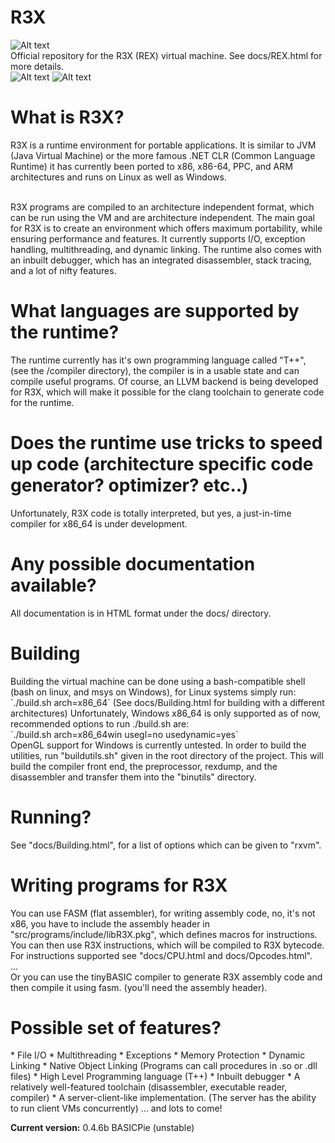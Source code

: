 R3X
===
![Alt text](http://i.imgur.com/Klw1O26.png)<br>
Official repository for the R3X (REX) virtual machine. See docs/REX.html for more details.<br>
![Alt text](http://i.imgur.com/c97xG9g.png "R3X Running on Linux64 with example program and debugger")
![Alt text](http://i.imgur.com/wcPCVSP.png "R3X running a program written in rbasic")
<h1>What is R3X?</h1>
R3X is a runtime environment for portable applications. It is similar to JVM (Java Virtual Machine) or the more famous .NET CLR (Common Language Runtime)
it has currently been ported to x86, x86-64, PPC, and ARM architectures and runs on Linux as well as Windows.<br>
<br>

R3X programs are compiled to an architecture independent format, which can be run using the VM 
and are architecture independent. The main goal for R3X is to create an environment which offers maximum portability,
while ensuring performance and features. It currently supports I/O, exception handling, multithreading, and dynamic linking.
The runtime also comes with an inbuilt debugger, which has an integrated disassembler, stack tracing, 
and a lot of nifty features. <br>

<h1>What languages are supported by the runtime? </h1>
The runtime currently has it's own programming language called "T++", (see the /compiler directory), the compiler is in a usable state
and can compile useful programs. Of course, an LLVM backend is being developed for R3X, which will make it 
possible for the clang toolchain to generate code for the runtime.

<h1>Does the runtime use tricks to speed up code (architecture specific code generator? optimizer? etc..)</h1>
Unfortunately, R3X code is totally interpreted, but yes, a just-in-time compiler for x86_64 is under development.<br>

<h1>Any possible documentation available?</h1>
All documentation is in HTML format under the docs/ directory.<br>

<h1>Building</h1>
Building the virtual machine can be done using a bash-compatible shell (bash on linux, and msys on Windows), for Linux systems simply run: <br> 
`./build.sh arch=x86_64` (See docs/Building.html for building with a different architectures)
Unfortunately, Windows x86_64 is only supported as of now, recommended options to run ./build.sh are:<br>
`./build.sh arch=x86_64win usegl=no usedynamic=yes`<br>
OpenGL support for Windows is currently untested.
In order to build the utilities, run "buildutils.sh" given in the root directory of the project. This will build the compiler front end, the preprocessor, rexdump, and the disassembler and transfer them into
the "binutils" directory.
<h1>Running?</h1>
See "docs/Building.html", for a list of options which can be given to "rxvm".

<h1>Writing programs for R3X</h1>

You can use FASM (flat assembler), for writing assembly code, no, it's not x86, you have to include the assembly header in 
"src/programs/include/libR3X.pkg", which defines macros for instructions. You can then use R3X instructions, which will be
compiled to R3X bytecode. For instructions supported see "docs/CPU.html and docs/Opcodes.html".<br>
...<br>
Or you can use the tinyBASIC compiler to generate R3X assembly code and then compile it using fasm. (you'll need the assembly header).

<h1>Possible set of features?</h1>
* File I/O
* Multithreading
* Exceptions
* Memory Protection
* Dynamic Linking
* Native Object Linking (Programs can call procedures in .so or .dll files)
* High Level Programming language (T++)
* Inbuilt debugger
* A relatively well-featured toolchain (disassembler, executable reader, compiler)
* A server-client-like implementation. (The server has the ability to run client VMs concurrently)
... and lots to come!


<b>Current version:</b> 0.4.6b BASICPie (unstable)<br>
